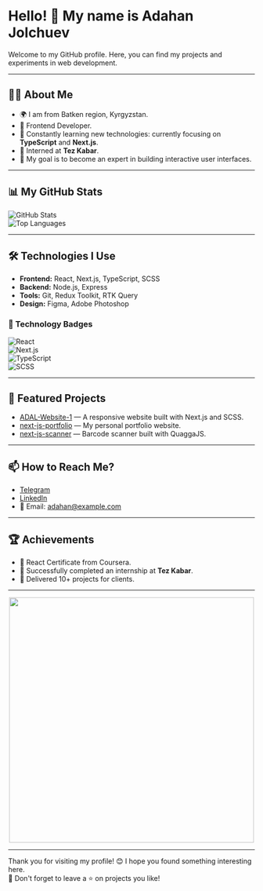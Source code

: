 # Hello! 👋 My name is Adahan Jolchuev

Welcome to my GitHub profile. Here, you can find my projects and experiments in web development.

---

## 👨‍💻 About Me
- 🌍 I am from Batken region, Kyrgyzstan.  
- 💼 Frontend Developer.  
- 🌱 Constantly learning new technologies: currently focusing on **TypeScript** and **Next.js**.  
- 🏢 Interned at **Tez Kabar**.  
- 🎯 My goal is to become an expert in building interactive user interfaces.  

---

## 📊 My GitHub Stats

![GitHub Stats](https://github-readme-stats.vercel.app/api?username=Adahan007&show_icons=true&theme=radical)  
![Top Languages](https://github-readme-stats.vercel.app/api/top-langs/?username=Adahan007&layout=compact&theme=radical&langs_count=4)


---

## 🛠️ Technologies I Use

- **Frontend:** React, Next.js, TypeScript, SCSS  
- **Backend:** Node.js, Express  
- **Tools:** Git, Redux Toolkit, RTK Query  
- **Design:** Figma, Adobe Photoshop  

### 🚀 Technology Badges

![React](https://img.shields.io/badge/React-20232A?style=for-the-badge&logo=react&logoColor=61DAFB)  
![Next.js](https://img.shields.io/badge/Next.js-000000?style=for-the-badge&logo=next.js&logoColor=white)  
![TypeScript](https://img.shields.io/badge/TypeScript-007ACC?style=for-the-badge&logo=typescript&logoColor=white)  
![SCSS](https://img.shields.io/badge/SCSS-CC6699?style=for-the-badge&logo=sass&logoColor=white)  

---

## 🌟 Featured Projects

- [ADAL-Website-1](https://github.com/Adahan007/ADAL-Website-1) — A responsive website built with Next.js and SCSS.  
- [next-js-portfolio](https://github.com/Adahan007/next-js-portfolio) — My personal portfolio website.  
- [next-js-scanner](https://github.com/Adahan007/next-js-scanner) — Barcode scanner built with QuaggaJS.  

---

## 📫 How to Reach Me?

- [Telegram](https://t.me/adahanbatken)  
- [LinkedIn](https://linkedin.com/in/adahanbatken)  
- 📧 Email: adahan@example.com  

---

## 🏆 Achievements

- 📜 React Certificate from Coursera.  
- 🥇 Successfully completed an internship at **Tez Kabar**.  
- 🌟 Delivered 10+ projects for clients.  

---

<p align="center">
  <img src="https://media.giphy.com/media/qgQUggAC3Pfv687qPC/giphy.gif" width="500" />
</p>

---

Thank you for visiting my profile! 😊 I hope you found something interesting here.  
🌟 Don't forget to leave a ⭐ on projects you like!
